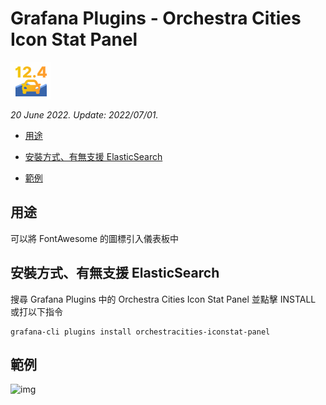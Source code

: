 # Grafana Plugins - Orchestra Cities Icon Stat Panel 

![img](Orchestra_Cities_Icon_Stat_Panel_icon.png)

*20 June 2022. Update: 2022/07/01.*

* [用途](#use)

* [安裝方式、有無支援 ElasticSearch](#install)

* [範例](#example)

<h2 id="use">用途</h2>

可以將 FontAwesome 的圖標引入儀表板中

<h2 id="install">安裝方式、有無支援 ElasticSearch</h2>

搜尋 Grafana Plugins 中的 Orchestra Cities Icon Stat Panel 並點擊 INSTALL 或打以下指令

    grafana-cli plugins install orchestracities-iconstat-panel

<h2 id="example">範例</h2>

![img](AJAX.png)

